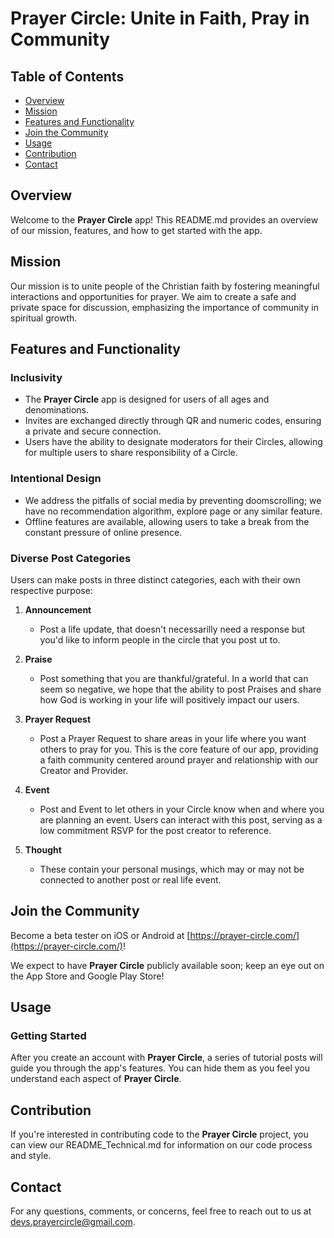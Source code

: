 # Prayer Circle: Unite in Faith, Pray in Community

## Table of Contents
- [Overview](#overview)
- [Mission](#mission)
- [Features and Functionality](#features-and-functionality)
- [Join the Community](#join-the-community)
- [Usage](#usage)
- [Contribution](#contribution)
- [Contact](#contact)

## Overview

Welcome to the **Prayer Circle** app! This README.md provides an overview of our mission, features, and how to get started with the app.

## Mission

Our mission is to unite people of the Christian faith by fostering meaningful interactions and opportunities for prayer. We aim to create a safe and private space for discussion, emphasizing the importance of community in spiritual growth.

## Features and Functionality

### Inclusivity
- The **Prayer Circle** app is designed for users of all ages and denominations.
- Invites are exchanged directly through QR and numeric codes, ensuring a private and secure connection.
- Users have the ability to designate moderators for their Circles, allowing for multiple users to share responsibility of a Circle.

### Intentional Design
- We address the pitfalls of social media by preventing doomscrolling; we have no recommendation algorithm, explore page or any similar feature.
- Offline features are available, allowing users to take a break from the constant pressure of online presence.

### Diverse Post Categories
Users can make posts in three distinct categories, each with their own respective purpose:

1. **Announcement**
   - Post a life update, that doesn't necessarilly need a response but you'd like to inform people in the circle that you post ut to.

2. **Praise**
   - Post something that you are thankful/grateful. In a world that can seem so negative, we hope that the ability to post Praises and share how God is working in your life will positively impact our users.

3. **Prayer Request**
   - Post a Prayer Request to share areas in your life where you want others to pray for you. This is the core feature of our app, providing a faith community centered around prayer and relationship with our Creator and Provider.

4. **Event**
   - Post and Event to let others in your Circle know when and where you are planning an event. Users can interact with this post, serving as a low commitment RSVP for the post creator to reference.

5. **Thought**
   - These contain your personal musings, which may or may not be connected to another post or real life event.

## Join the Community

Become a beta tester on iOS or Android at [https://prayer-circle.com/](https://prayer-circle.com/)!

We expect to have **Prayer Circle** publicly available soon; keep an eye out on the App Store and Google Play Store!

## Usage

### Getting Started
After you create an account with **Prayer Circle**, a series of tutorial posts will guide you through the app's features. You can hide them as you feel you understand each aspect of **Prayer Circle**.

<this section should likely be expanded>

## Contribution

If you're interested in contributing code to the **Prayer Circle** project, you can view our README_Technical.md for information on our code process and style.

## Contact
For any questions, comments, or concerns, feel free to reach out to us at [devs.prayercircle@gmail.com](mailto:devs.prayercircle@gmail.com).
